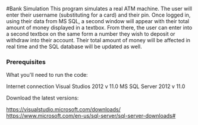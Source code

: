 #Bank Simulation
This program simulates a real ATM machine. The user will enter their username (substituting for a card) and their pin.
Once logged in, using their data from MS SQL, a second window will appear with their total amount of money displayed in a textbox.
From there, the user can enter into a second textbox on the same form a number they wish to deposit or withdraw into their account.
Their total amount of money will be affected in real time and the SQL database will be updated as well.

### Prerequisites

What you'll need to run the code:

Internet connection
Visual Studios 2012 v 11.0
MS SQL Server 2012 v 11.0

Download the latest versions:

https://visualstudio.microsoft.com/downloads/
https://www.microsoft.com/en-us/sql-server/sql-server-downloads# 
